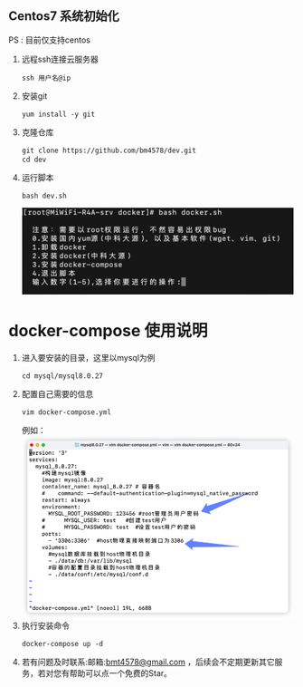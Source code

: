 ## Centos7 系统初始化

PS : 目前仅支持centos
1. 远程ssh连接云服务器
    ```shell
    ssh 用户名@ip
    ```
2. 安装git
   ```shell
   yum install -y git
   ```
4. 克隆仓库
    ```shell
    git clone https://github.com/bm4578/dev.git
    cd dev
    ```
5. 运行脚本
    ```shell
    bash dev.sh 
    ```
   ![](https://raw.githubusercontent.com/bm4578/images/master/202301111918656.png)

# docker-compose 使用说明

[comment]: <> (1. 拉取仓库)

[comment]: <> (    - 国外请参考：)

[comment]: <> (        ```shell)

[comment]: <> (        git clone https://github.com/bm4578/docker-compose.git)

[comment]: <> (        ```)

[comment]: <> (    - 国内请参考：)

[comment]: <> (       ```shell)

[comment]: <> (        git clone https://gitee.com/bmt4578/docker-comopose.git)

[comment]: <> (       ```)
1. 进入要安装的目录，这里以mysql为例
    ```shell
    cd mysql/mysql8.0.27
    ```
2. 配置自己需要的信息
    ```shell
    vim docker-compose.yml
    ```
   例如：
   ![](https://raw.githubusercontent.com/bm4578/images/master/202302271551469.png)
3. 执行安装命令
    ```shell
    docker-compose up -d
    ```
4. 若有问题及时联系:邮箱:bmt4578@gmail.com ，后续会不定期更新其它服务，若对您有帮助可以点一个免费的Star。
